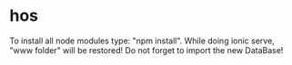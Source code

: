 # hos
To install all node modules type:
"npm install".
While doing ionic serve, "www folder" will be restored!
Do not forget to import the new DataBase!
